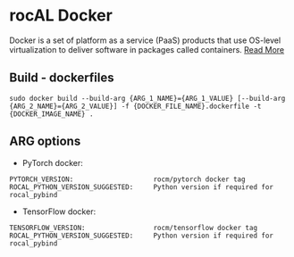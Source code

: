 # rocAL Docker

Docker is a set of platform as a service (PaaS) products that use OS-level virtualization to deliver software in packages called containers. [Read More](https://github.com/ROCm/MIVisionX/wiki/Docker)

## Build - dockerfiles

```shell
sudo docker build --build-arg {ARG_1_NAME}={ARG_1_VALUE} [--build-arg {ARG_2_NAME}={ARG_2_VALUE}] -f {DOCKER_FILE_NAME}.dockerfile -t {DOCKER_IMAGE_NAME} .
```

## ARG options

* PyTorch docker:

```lang-shell
PYTORCH_VERSION:                    rocm/pytorch docker tag
ROCAL_PYTHON_VERSION_SUGGESTED:     Python version if required for rocal_pybind
```

* TensorFlow docker:

```lang-shell
TENSORFLOW_VERSION:                 rocm/tensorflow docker tag
ROCAL_PYTHON_VERSION_SUGGESTED:     Python version if required for rocal_pybind
```
